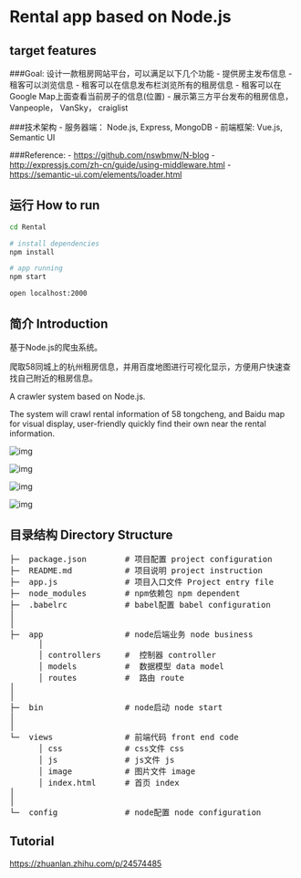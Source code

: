 # Rental app based on Node.js

## target features

###Goal: 设计一款租房网站平台，可以满足以下几个功能
	- 提供房主发布信息
	- 租客可以浏览信息
	- 租客可以在信息发布栏浏览所有的租房信息
	- 租客可以在Google Map上面查看当前房子的信息(位置)
	- 展示第三方平台发布的租房信息， Vanpeople， VanSky， craiglist



###技术架构
	- 服务器端： Node.js, Express, MongoDB
	- 前端框架: Vue.js, Semantic UI


###Reference: 
	- https://github.com/nswbmw/N-blog
	- http://expressjs.com/zh-cn/guide/using-middleware.html
	- https://semantic-ui.com/elements/loader.html


## 运行 How to run

```bash
cd Rental

# install dependencies
npm install

# app running
npm start
```


	open localhost:2000


## 简介 Introduction

基于Node.js的爬虫系统。

爬取58同城上的杭州租房信息，并用百度地图进行可视化显示，方便用户快速查找自己附近的租房信息。

A crawler system based on Node.js.

The system will crawl rental information of 58 tongcheng, and Baidu map for visual display, user-friendly quickly find their own near the rental information.



![img](./views/image/1.png)   


![img](./views/image/2.png)


![img](./views/image/3.png)     


![img](./views/image/4.png)


## 目录结构 Directory Structure
<pre>
├─  package.json        # 项目配置 project configuration
├─  README.md           # 项目说明 project instruction
├─  app.js              # 项目入口文件 Project entry file
├─  node_modules        # npm依赖包 npm dependent
├─  .babelrc            # babel配置 babel configuration
│
│
├─  app                 # node后端业务 node business
      │
      │ controllers     #  控制器 controller
      │ models          #  数据模型 data model
      │ routes          #  路由 route
│
│
├─  bin                 # node启动 node start
│
│
└─  views               # 前端代码 front end code 
      │ css             # css文件 css
      │ js              # js文件 js
      │ image           # 图片文件 image
      │ index.html      # 首页 index
│
│
└─  config              # node配置 node configuration
</pre>


## Tutorial

https://zhuanlan.zhihu.com/p/24574485